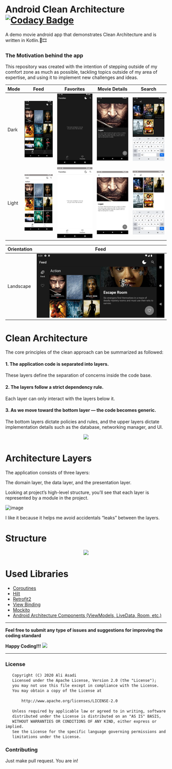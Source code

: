# Android Clean Architecture [![Codacy Badge](https://api.codacy.com/project/badge/Grade/3e9bbcba7b3945f4b9ba0887b8639a00)](https://app.codacy.com/gh/repo/Android-Clean-Architecture?utm_source=github.com&utm_medium=referral&utm_content=repo/Android-Clean-Architecture&utm_campaign=Badge_Grade_Settings)

A demo movie android app that demonstrates Clean Architecture and is written in Kotlin.💯🎞 

### The Motivation behind the app
This repository was created with the intention of stepping outside of my comfort zone as much as possible, tackling topics outside of my area of expertise, and using it to implement new challenges and ideas.


| Mode  | Feed | Favorites | Movie Details | Search |
|-------|------|-----------|--------------|----------|
| Dark | <img src="screenshot/dark-screen1.png" width="250"> | <img src="screenshot/dark-screen2.png" width="250"> | <img src="screenshot/dark-screen3.png" width="250"> | <img src="screenshot/dark-screen4.png" width="250"> |
| Light | <img src="screenshot/light-screen1.png" width="250"> | <img src="screenshot/light-screen2.png" width="250"> | <img src="screenshot/light-screen3.png" width="250"> | <img src="screenshot/light-screen4.png" width="250"> |


| Orientation  | Feed | 
|-------|------|
| Landscape | <img src="screenshot/l-screen.png"> |


# Clean Architecture

The core principles of the clean approach can be summarized as followed:

#### 1. The application code is separated into layers.

These layers define the separation of concerns inside the code base.

#### 2. The layers follow a strict dependency rule.

Each layer can only interact with the layers below it.

#### 3. As we move toward the bottom layer — the code becomes generic.

The bottom layers dictate policies and rules, and the upper layers dictate implementation details such as the database, networking manager, and UI.


<p align="center">
<img src="https://raw.githubusercontent.com/repo/Android-Clean-Architecture/master/screenshot/architecture0.png">
</p>

# Architecture Layers

The application consists of three layers:

The domain layer, the data layer, and the presentation layer.

Looking at project’s high-level structure, you’ll see that each layer is represented by a module in the project.

![image](https://user-images.githubusercontent.com/20803775/201078111-39ba8e8d-b116-4312-bee0-df2d3258be71.png)

I like it because it helps me avoid accidentals “leaks” between the layers.


# Structure
<p align="center">
<img src="https://raw.githubusercontent.com/repo/Android-Clean-Architecture/master/screenshot/structure0.png">
</p>


# Used Libraries
* [Coroutines](https://kotlinlang.org/docs/reference/coroutines-overview.html)
* [Hilt](https://developer.android.com/training/dependency-injection/hilt-android)
* [Retrofit2](https://github.com/square/retrofit)
* [View Binding](https://developer.android.com/topic/libraries/view-binding)
* [Mockito](https://github.com/mockito/mockito)
* [Android Architecture Components (ViewModels, LiveData, Room, etc.)](https://developer.android.com/topic/libraries/architecture/index.html)

--------------------------------------------------------------------------------------------

**Feel free to submit any type of issues and suggestions for improving the coding standard**

**Happy Coding!!!** ![](https://i.imgur.com/rneCZCN.png)

--------------------------------------------------------------------------------------------

### License
```
   Copyright (C) 2020 Ali Asadi
   Licensed under the Apache License, Version 2.0 (the "License");
   you may not use this file except in compliance with the License.
   You may obtain a copy of the License at

       http://www.apache.org/licenses/LICENSE-2.0

   Unless required by applicable law or agreed to in writing, software
   distributed under the License is distributed on an "AS IS" BASIS,
   WITHOUT WARRANTIES OR CONDITIONS OF ANY KIND, either express or implied.
   See the License for the specific language governing permissions and
   limitations under the License.
```

### Contributing
Just make pull request. You are in!
